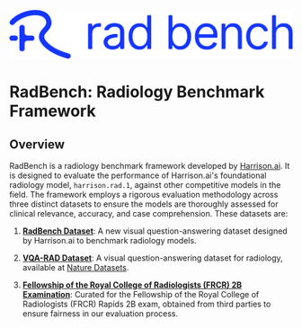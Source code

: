 ![RadBench Logo](../resources/logo_font_azure.png)

# RadBench: Radiology Benchmark Framework

## Overview

RadBench is a radiology benchmark framework developed by [Harrison.ai](https://harrison.ai/). It is designed to evaluate the performance of Harrison.ai's foundational radiology model, `harrison.rad.1`, against other competitive models in the field. The framework employs a rigorous evaluation methodology across three distinct datasets to ensure the models are thoroughly assessed for clinical relevance, accuracy, and case comprehension. These datasets are:

1. [**RadBench Dataset**](/datasets/radbench): A new visual question-answering dataset designed by Harrison.ai to benchmark radiology models.
   
2. [**VQA-RAD Dataset**](/datasets/vqa-rad): A visual question-answering dataset for radiology, available at [Nature Datasets](https://www.nature.com/articles/sdata2018251).
   
3. [**Fellowship of the Royal College of Radiologists (FRCR) 2B Examination**](/datasets/frcr): Curated for the Fellowship of the Royal College of Radiologists (FRCR) Rapids 2B exam, obtained from third parties to ensure fairness in our evaluation process.
